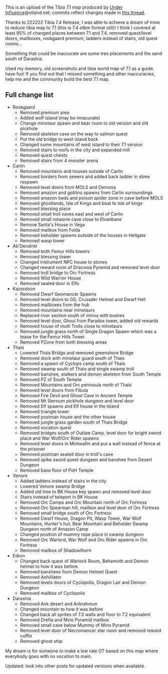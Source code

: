 This is an upload of the Tibia 7.1 map produced by [Under Influence](https://otland.net/members/under-influence.54602/)@otland.net; commits reflect changes made in [this thread](https://otland.net/threads/7-1-real-tibia-map-as-close-as-possible.270484/).

Thanks to 222222 Tibia 7.4 Release, I was able to achieve a dream of mine to reduce tibia map to 7.1 (this is 7.4 otbm format still)! I think I covered at least 95% of changed places between 7.1 and 7.4, removed quest/level doors, mailboxes, rookgaard premium, ladders instead of stairs, old quest rooms...

Something that could be inaccurate are some tree placements and the sand south of Darashia.

Used my memory, old screenshots and tibia world map of 7.1 as a guide. have fun! If you find out that I missed something and other inaccuracies, help me and the community build the best 7.1 map.

## Full change list

* Rookgaard
	- Removed premium area
	- Added wolf island (may be innacurate)
	- Change minotaur spawn and bear room to old version and old pickhole
	- Removed skeleton cave on the way to salmon quest
	- Put the old bridge to west island back
	- Changed some mountains of west island to their 7.1 version
	- Removed stairs to roofs in the city and expanded mill
	- Removed quest chests
	- Removed stairs from 4 monster arena
* Carlin
	- Removed mountains and houses outside of Carlin
	- Removed borders from sewers and added back ladder in slime respawn
	- Removed level doors from MOLS and Demona
	- Removed amazon and goblins spawns from Carlin surroundings
	- Removed amazon beds and poison spider zone in cave before MOLS
	- Removed ghostlands, Isle of Kings and boat to Isle of kings
	- Removed blessing place
	- Removed small troll caves east and west of Carlin
	- Removed small rotworm cave close to Elvanbane
	- Remove Santa's House in Vega
	- Removed mailbox from Folda
	- Removed beholder spawns outside of the houses in Hellgate
	- Removed wasp tower
* Ab'Dendriel
	- Removed both Femur Hills towers
	- Removed blessing tower
	- Changed instrument NPC house to stones
	- Changed reward room of Draconia Pyramid and removed level door
	- Removed troll bridge to Orc Fortress
	- Removed Wild Warrior House
	- Removed sealed door in Elfs
* Kazordoon
	- Removed Dwarf Geomancer Spawns
	- Removed level doors to GS, Crusader Helmet and Dwarf Hell
	- Removed mailboxes from the hub
	- Removed mountains near minotaurs
	- Replaced river section south of minos with bushes
	- Removed level door, Ghoul from Paradox tower, added old rewards
	- Removed house of multi Trolls close to minotaurs
	- Removed jungle grass north of Single Dragon Spawn which was a tease for the Femur Hills Tower.
	- Removed PZone from both blessing areas
* Thais
	- Lowered Thais Bridge and removed greenshore Bridge
	- Removed dock with minotaur guard south of Thais
	- Removed a spawn of Cyclops camp south of Thais
	- Removed swamp south of Thais and single swamp troll
	- Removed banshee, stalkers and demon skeleton from South Temple
	- Removed PZ of South Temple
	- Removed Mountains and Orc peninsula north of Thais
	- Removed level doors from Fibula
	- Removed Fire Devil and Ghoul Cave in Ancient Temple
	- Removed Mt Sternum pickhole dungeon and level door
	- Removed Elf spawns and Elf house in the Island
	- Removed triangle tower
	- Removed postman house and the other house
	- Removed jungle grass garden south of Thais Bridge
	- Removed vocation quest
	- Removed bridges south of Outlaw Camp, level door for bright sword place and War Wolf/Orc Rider spawns
	- Removed level doors in Mintwallin and put a wall instead of fence at the prisoner
	- Removed postman sealed door in troll's cave
	- Removed spike sword quest dungeon and banshee from Desert Dungeon
	- Removed base floor of PoH Temple
* Venore
	- Added ladders instead of stairs in the city
	- Lowered Venore swamp Bridge
	- Added old tree to BK House key spawn and removed level door
	- Stairs instead of teleport in BK House
	- Removed Orc Camps and Orc Mountain north of Orc Fortress
	- Removed Orc Spearman hill, mailbox and level door of Orc Fortress
	- Removed small bridge south of Orc Fortress
	- Removed Dwarf House, Dragon Pit, Wasp Tower, War Wolf Mountains, Hunter's hut, Bear Mountain and Beholder Swamp Dungeon north of Amazon Camp
	- Changed position of mummy rope place in swamp dungeon
	- Removed Orc Warlord, War Wolf and Orc Rider spawns in Orc Fortress
	- Removed mailbox of Shadowthorn
* Edron
	- Changed back quest of Warlock Room, Behemoth and Demon helmet to how it was before.
	- Removed banshees from Demon Helmet Quest
	- Removed Anhililator
	- Removed levels doors of Cyclopolis, Dragon Lair and Demon Dungeon
	- Removed mailbox of Cyclopolis
* Darashia
	- Removed Ank desert and Ankrahmun
	- Changed mountain to how it was before
	- Changed back all sprites of 7.3 walls and floor to 7.2 equivalent
	- Removed Drefia and Mino Pyramid mailbox
	- Removed small cave below Mummy of Mino Pyramid
	- Removed level door of Necromancer star room and removed reward coffin
	- Removed ghost ship

My dream is for someone to make a low rate OT based on this map where everybody goes with no vocation to main.

Updated: look into other posts for updated versions when available.